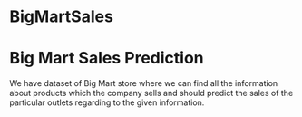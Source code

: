 # BigMartSales
# Big Mart Sales Prediction
We have dataset of Big Mart store where we can find all the information about products which the company sells and should predict the sales of the particular outlets regarding to the given information.
